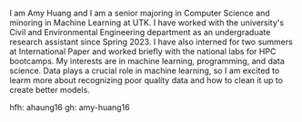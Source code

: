 I am Amy Huang and I am a senior majoring in Computer Science and minoring in Machine Learning at UTK. I have worked with the university's Civil and Environmental Engineering department as an undergraduate research assistant since Spring 2023. I have also interned for two summers at International Paper and worked briefly with the national labs for HPC bootcamps. My interests are in machine learning, programming, and data science. Data plays a crucial role in machine learning, so I am excited to learm more about recognizing poor quality data and how to clean it up to create better models. 

hfh: ahaung16
gh: amy-huang16 